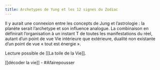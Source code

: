```yaml
---
title: Archetypes de Yung et les 12 signes du Zodiac
---
```


Il y aurait une connexion entre les concepts de Jung et l’astrologie : la planète serait l’archetype et son influence analogue. La combinaison en définirait l’organisation à un instant T de toutes les manifestations du réel, autant d’un point de vue Vie intérieure que extérieure, dualité non existante d’un point de vue « tout est énergie ».

Lecture possible de [[La toile de la Vie]].

[[décoder la vie]] - #Afairepousser 